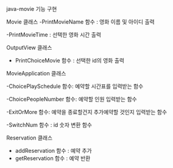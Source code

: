 
java-movie 기능 구현

Movie 클래스
-PrintMovieName 함수 : 영화 이름 및 아이디 출력

-PrintMovieTime : 선택한 영화 시간 출력

OutputView 클래스

- PrintChoiceMovie 함수 : 선택한 id의 영화 출력

MovieApplication 클래스

-ChoicePlaySchedule 함수: 예약할 시간표를 입력받는 함수

-ChoicePeopleNumber 함수: 예약할 인원 입력받는 함수

-ExitOrMore 함수: 예약을 종료할건지 추가예약할 것인지 입력받는 함수

-SwitchNum 함수 : id 숫자 변환 함수 

Reservation 클래스
- addReservation 함수 : 예약 추가
- getReservation 함수 : 예약 반환
    